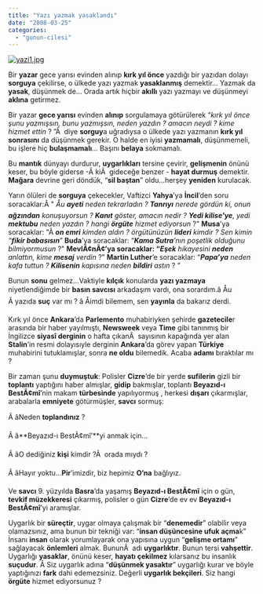 ```yaml
---
title: "Yazı yazmak yasaklandı"
date: "2008-03-25"
categories: 
  - "gunun-cilesi"
---
```


[![yazi1.jpg](/uploads/2008/03/yazi1.jpg)](/uploads/2008/03/yazi1.jpg "yazi1.jpg")

Bir **yazar** gece yarısı evinden alınıp **kırk yıl önce** yazdığı bir yazıdan dolayı **sorguya** çekilirse, o ülkede yazı yazmak **yasaklanmış** demektir… Yazmak da **yasak**, düşünmek de… Orada artık hiçbir **akıllı** yazı yazmayı ve düşünmeyi **aklına** getirmez.

Bir yazar **gece yarısı** evinden **alınıp** sorgulamaya götürülerek “_kırk yıl önce şunu yazmışsın, bunu yazmışsın, neden yazdın ? amacın neydi ? kime hizmet ettin_ ? ”Â  diye **sorguy**a uğradıysa o ülkede yazı yazmanın **kırk yıl sonrasını** da düşünmek gerekir. O halde en iyisi **yazmamalı**, düşünmemeli, bu işlere hiç **bulaşmamalı**… Başını **belaya** sokmamalı.

Bu **mantık** dünyayı durdurur, **uygarlıkları** tersine çevirir, **gelişmenin** önünü keser, bu böyle giderse -Â kiÂ  gideceğe benzer - **hayat durmuş** demektir. **Mağara** devrine geri döndük, “**sil baştan**” oldu…herşey **yeniden** kurulacak.

Yarın ölüleri de **sorguya** çekecekler, Vaftizci **Yahya**’ya **İncil**’den soru soracaklar:Â " _Åu **ayeti** neden tekrarladın ? **Tanrıyı** nerede gördün ki, onun **ağzından** konuşuyorsun ? **Kanıt** göster, amacın nedir ? **Yedi kilise'ye**, yedi **mektubu** neden yazdın ? hangi **örgüte** hizmet ediyorsun_ ?" **Musa**’ya soracaklar: "Â _**on emri** kimden aldın ? örgütünüzün **lideri** kimdir ? Sen kimin “**fikir babasısın**_” **Buda**’ya soracaklar: “**_Kama Sutra_**_’nın poşetlik olduğunu bilmiyormusun_ ?" **MevlÃ¢nÃ¢’**ya soracaklar: “**_Eşek_** _hikayesini **neden** anlattın, kime **mesaj** verdin_ ?” **Martin Luther**’e soracaklar: “_**Papa’ya** neden kafa tuttun ? **Kilisenin** kapısına neden **bildiri** astın_ ? ”

Bunun **sonu** gelmez…Vaktiyle **kılçık** konularda **yazı yazmaya** niyetlendiğimde bir **basın savcısı** arkadaşım vardı, ona sorardım.â Åu Â yazıda **suç** var mı ? â Åimdi bilemem, sen **yayınla** da bakarız derdi.

Kırk yıl önce **Ankara**’da **Parlemento** muhabiriyken şehirde **gazetecile**r arasında bir haber yayılmıştı, **Newsweek** veya **Time** gibi tanınmış bir İngilizce **siyasî derginin** o hafta çıkanÂ  sayısının kapağında yer alan **Stalin**’in resmi dolayısıyle derginin **Ankara**’da görev yapan **Türkiye** muhabirini tutuklamışlar, sonra **ne oldu** bilemedik. Acaba **adamı** bıraktılar mı ?

Bir zaman şunu **duymuştuk**: Polisler **Cizre**’de bir yerde **sufilerin** gizli bir **toplantı** yaptığını haber almışlar, **gidip** bakmışlar, toplantı **Beyazıd-ı BestÃ¢mî**’nin makam **türbesinde** yapılıyormuş , herkesi **dışarı** çıkarmışlar, arabalarla **emniyete** götürmüşler, **savcı** sormuş:

Â âNeden **toplandınız** ?

Â â**Beyazıd-ı BestÃ¢mî’**yi anmak için…

Â âO dediğiniz **kişi** kimdir ?Â  orada mıydı ?

Â âHayır yoktu…**Pir**’imizdir, biz hepimiz **O’na** bağlıyız.

Ve **savcı** 9. yüzyılda **Basra**’da yaşamış **Beyazıd-ı BestÃ¢mî** için o gün, **tevkif müzekkeresi** çıkarmış, polisler o gün **Cizre**’de ev ev **Beyazıd-ı BestÃ¢mî**’yi aramışlar.

Uygarlık bir **süreçtir**, uygar olmaya çalışmak bir “**denemedir**” olabilir veya olamazsınız, ama bunun bir tekniği var: “**insan düşüncesine ufuk açma**k” İnsanı **insan** olarak yorumlayarak ona yapısına uygun “**gelişme ortamı**” sağlayacak **önlemleri** almak. BununÂ  adı **uygarlıktır**. Bunun tersi **vahşettir**. Uygarlığı **yasaklar**, önünü keser, **hayatı çekilmez** kılarsanız bu insanlık **suçudur**. Â Siz uygarlık adına “**düşünmek yasaktır**” uygarlığı kurar ve böyle yaptığınızı **fark** dahi edemezsiniz. Değerli **uygarlık bekçileri**. Siz hangi **örgüte** hizmet ediyorsunuz ?
